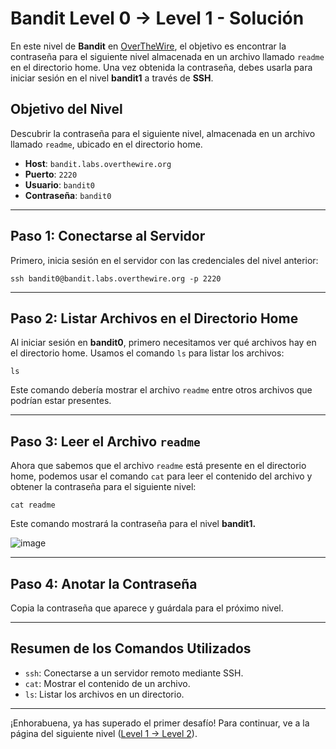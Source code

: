 # Bandit Level 0 -> Level 1 - Solución

En este nivel de **Bandit** en [OverTheWire](https://overthewire.org/wargames/bandit/bandit1.html), el objetivo es encontrar la contraseña para el siguiente nivel almacenada en un archivo llamado `readme` en el directorio home. Una vez obtenida la contraseña, debes usarla para iniciar sesión en el nivel **bandit1** a través de **SSH**.

## Objetivo del Nivel
Descubrir la contraseña para el siguiente nivel, almacenada en un archivo llamado `readme`, ubicado en el directorio home.

- **Host**: `bandit.labs.overthewire.org`
- **Puerto**: `2220`
- **Usuario**: `bandit0`
- **Contraseña**: `bandit0`

---

## Paso 1: Conectarse al Servidor
Primero, inicia sesión en el servidor con las credenciales del nivel anterior:

```
ssh bandit0@bandit.labs.overthewire.org -p 2220
```

---

## Paso 2: Listar Archivos en el Directorio Home

Al iniciar sesión en **bandit0**, primero necesitamos ver qué archivos hay en el directorio home. Usamos el comando `ls` para listar los archivos:

```
ls
```

Este comando debería mostrar el archivo `readme` entre otros archivos que podrían estar presentes.

---

## Paso 3: Leer el Archivo `readme`
Ahora que sabemos que el archivo `readme` está presente en el directorio home, podemos usar el comando `cat` para leer el contenido del archivo y obtener la contraseña para el siguiente nivel:

```
cat readme
```

Este comando mostrará la contraseña para el nivel **bandit1.**

![image](https://github.com/user-attachments/assets/93f2b56d-bbe5-455a-9841-1c8c2c1c55e3)

---

## Paso 4: Anotar la Contraseña
Copia la contraseña que aparece y guárdala para el próximo nivel.

---

## Resumen de los Comandos Utilizados
* `ssh`: Conectarse a un servidor remoto mediante SSH.
* `cat`: Mostrar el contenido de un archivo.
* `ls`: Listar los archivos en un directorio.

---

¡Enhorabuena, ya has superado el primer desafío! Para continuar, ve a la página del siguiente nivel ([Level 1 -> Level 2](/Bandit2/Readme.md)).

